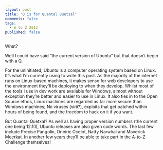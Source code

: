 ```yaml
---
layout: post
title: "Q is for Quantal Quetzal"
comments: false
tags:
  - A to Z 2013
published: false
---
```


What?

Well I could have said “the current version of Ubuntu” but that doesn’t begin with a Q.

For the uninitiated, Ubuntu is a computer operating system based on Linux. It’s what I’m currently using to write this post. As the majority of the internet runs on Linux-based machines, it makes sense for web developers to use the environment they’ll be deploying to when they develop. Whilst most of the tools I use in dev work are available for Windows, almost without exception they’re better and easier to use in Linux. It also ties in to the Open Source ethos, Linux machines are regarded as far more secure than Windows machines; No viruses (virii?), exploits that get patched within hours of being found, and the freedom to hack on it if you want.

But Quantal Quetxal? As well as having proper version numbers (the current one being 12.10), Ubuntu releases are also given code words. The last few include Precise Pangolin, Oneiric Ocelot, Natty Narwhal and Maverick Meerkat. In another few years they’ll be able to take part in the A-to-Z Challenge themselves!

